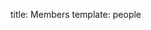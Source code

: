 title: Members
template: people

<!---

This page is generated automatically. Please do not change the content of this page.

--->
